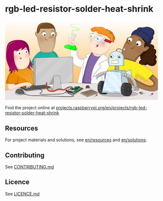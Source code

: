 # rgb-led-resistor-solder-heat-shrink

![rgb-led-resistor-solder-heat-shrink](banner.png)

Find the project online at [projects.raspberrypi.org/en/projects/rgb-led-resistor-solder-heat-shrink](https://projects.raspberrypi.org/en/projects/rgb-led-resistor-solder-heat-shrink)

## Resources
For project materials and solutions, see [en/resources](https://github.com/raspberrypilearning/rgb-led-resistor-solder-heat-shrink/tree/master/en/resources) and [en/solutions](https://github.com/raspberrypilearning/rgb-led-resistor-solder-heat-shrink/tree/master/en/solutions).

## Contributing
See [CONTRIBUTING.md](CONTRIBUTING.md)

## Licence
 See [LICENCE.md](LICENCE.md)